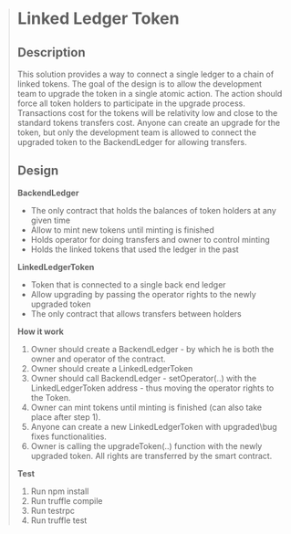 > Linked Ledger Token
> ===================
> 
> Description
> ---------- 
> This solution provides a way to connect a single ledger to a chain of linked tokens.  The goal of the design is to allow the
> development team to upgrade the token in a single atomic action. The
> action should force all token holders to participate in the upgrade
> process.  Transactions cost for the tokens will be relativity low and
> close to the standard tokens transfers cost. Anyone can create an
> upgrade for the token, but only the development team is allowed to
> connect the upgraded token to the BackendLedger for allowing
> transfers.  
> 
> Design
> -------------
> **BackendLedger**
> * The only contract that holds the balances of token holders at any given time
> * Allow to mint new tokens until minting is finished
> * Holds operator for doing transfers and owner to control minting
> * Holds the linked tokens that used the ledger in the past
> 
> **LinkedLedgerToken**
> * Token that is connected to a single back end ledger
> * Allow upgrading by passing the operator rights to the newly upgraded token
> * The only contract that allows transfers between holders
> 
> **How it work**
> 1. Owner should create a BackendLedger - by which he is both the owner and operator of the contract.
> 2. Owner should create a LinkedLedgerToken
> 3. Owner should call BackendLedger - setOperator(..) with the LinkedLedgerToken address - thus moving the operator rights to the
> Token.
> 4. Owner can mint tokens until minting is finished (can also take place after step 1).
> 5. Anyone can create a new LinkedLedgerToken with upgraded\bug fixes functionalities.
> 6. Owner is calling the upgradeToken(..) function with the newly upgraded token. All rights are transferred by the smart contract.
>
> **Test**
> 1. Run npm install
> 2. Run truffle compile
> 3. Run testrpc
> 4. Run truffle test

